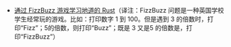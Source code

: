 - [通过 FizzBuzz 游戏学习地道的 Rust](https://www.fotonixx.com/posts/rust-fizzbuzz/)（译注：FizzBuzz 问题是一种英国学校学生经常玩的游戏。比如：打印数字 1 到 100。但是遇到 3 的倍数时，打印“Fizz”；5的倍数，则打印“Buzz”；既是 3 又是5 的倍数是，打印“FizzBuzz”）

